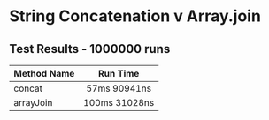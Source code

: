 # String Concatenation v Array.join
## Test Results - 1000000 runs
Method Name | Run Time 
----------- | :------: 
concat | 57ms 90941ns
arrayJoin | 100ms 31028ns